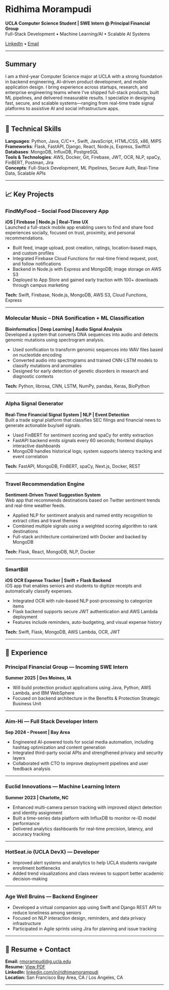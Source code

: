 # Ridhima Morampudi

**UCLA Computer Science Student | SWE Intern @ Principal Financial Group**  
Full-Stack Development • Machine Learning/AI • Scalable AI Systems

[LinkedIn](https://www.linkedin.com/in/ridhimamorampudi/) • [Email](mailto:rmorampudi@g.ucla.edu)

---

## Summary

I am a third-year Computer Science major at UCLA with a strong foundation in backend engineering, AI-driven product development, and mobile application design. I bring experience across startups, research, and enterprise engineering teams where I’ve shipped full-stack products, built ML pipelines, and delivered measurable results. I specialize in designing fast, secure, and scalable systems—ranging from real-time trade signal platforms to assistive AI and social infrastructure apps.

---

## 🔧 Technical Skills

**Languages**: Python, Java, C/C++, Swift, JavaScript, HTML/CSS, x86, MIPS  
**Frameworks**: Flask, FastAPI, Django, React, Node.js, Express, SwiftUI  
**Databases**: MongoDB, InfluxDB, PostgreSQL  
**Tools & Technologies**: AWS, Docker, Git, Firebase, JWT, OCR, NLP, spaCy, FinBERT, Postman, Jira  
**Concepts**: Full-Stack Development, ML Pipelines, Secure Auth, Real-Time Data, Scalable APIs

---

## 📈 Key Projects

### FindMyFood – Social Food Discovery App  
**iOS | Firebase | Node.js | Real-Time UX**  
Launched a full-stack mobile app enabling users to find and share food experiences socially, focused on trust, proximity, and personal recommendations.  
- Built feed, image upload, post creation, ratings, location-based maps, and custom profiles  
- Integrated Firebase Cloud Functions for real-time friend request, post, and follow notifications  
- Backend in Node.js with Express and MongoDB; image storage on AWS S3  
- Deployed to App Store and gained early traction with 100+ downloads through campus marketing  

**Tech:** Swift, Firebase, Node.js, MongoDB, AWS S3, Cloud Functions, Express

---

### Molecular Music – DNA Sonification + ML Classification  
**Bioinformatics | Deep Learning | Audio Signal Analysis**  
Developed a system that converts DNA sequences into audio and detects genomic mutations using spectrogram analysis.  
- Used sonification to transform genomic sequences into WAV files based on nucleotide encoding  
- Converted audio into spectrograms and trained CNN-LSTM models to classify mutations and anomalies  
- Designed for early detection of genetic disorders in research and diagnostic contexts

**Tech:** Python, librosa, CNN, LSTM, NumPy, pandas, Keras, BioPython

---

### Alpha Signal Generator  
**Real-Time Financial Signal System | NLP | Event Detection**  
Built a trade signal platform that classifies SEC filings and financial news to generate actionable buy/sell signals.  
- Used FinBERT for sentiment scoring and spaCy for entity extraction  
- FastAPI backend emits signals every 60 seconds; frontend displays interactive dashboards  
- MongoDB handles historical logs; system supports latency tracking and event correlation  

**Tech:** FastAPI, MongoDB, FinBERT, spaCy, Next.js, Docker, REST

---

### Travel Recommendation Engine  
**Sentiment-Driven Travel Suggestion System**  
Web app that recommends destinations based on Twitter sentiment trends and real-time weather feeds.  
- Applied NLP for sentiment analysis and named entity recognition to extract cities and travel themes  
- Combined multiple signals using a weighted scoring algorithm to rank destinations  
- Full-stack architecture containerized with Docker and backed by MongoDB  

**Tech:** Flask, React, MongoDB, NLP, Docker

---

### SmartBill  
**iOS OCR Expense Tracker | Swift + Flask Backend**  
iOS app that enables seniors and students to digitize receipts and automatically classify expenses.  
- Integrated OCR with rule-based NLP post-processing to categorize items  
- Flask backend supports secure JWT authentication and AWS Lambda deployment  
- Features include reminders, auto-budgeting, and visual expense history  

**Tech:** Swift, Flask, MongoDB, AWS Lambda, OCR, JWT

---

## 💼 Experience

### Principal Financial Group — Incoming SWE Intern  
**Summer 2025 | Des Moines, IA**  
- Will build protection product applications using Java, Python, AWS Lambda, and IBM WebSphere  
- Focused on backend architecture in the Benefits & Protection Strategic Business Unit

---

### Aim-Hi — Full Stack Developer Intern  
**Sep 2024 – Present | Bay Area**  
- Engineered AI-powered tools for social media automation, including hashtag optimization and content generation  
- Integrated third-party social APIs and strengthened privacy and security layers  
- Collaborated with CTO to improve deployment pipelines and user feedback analysis

---

### Euclid Innovations — Machine Learning Intern  
**Summer 2023 | Charlotte, NC**  
- Enhanced multi-camera person tracking with improved object detection and identity assignment  
- Built a time-series data platform with InfluxDB to monitor re-ID model performance  
- Delivered analytics dashboards for real-time precision, latency, and accuracy tracking

---

### HotSeat.io (UCLA DevX) — Developer  
- Improved alert systems and analytics to help UCLA students navigate enrollment bottlenecks  
- Added trend visualizations and class reviews to support better academic decision-making

---

### Age Well Bruins — Backend Engineer  
- Developed a virtual companion app using Swift and Django REST API to reduce loneliness among seniors  
- Focused on NLP interaction design, reminders, and data privacy infrastructure  
- Participated in Agile sprints using Jira for planning and issue tracking

---

## 📄 Resume + Contact

**Email:** rmorampudi@g.ucla.edu  
**Resume:** [View PDF](./Ridhima%20Morampudi%20Resume%20.pdf)  
**LinkedIn:** [linkedin.com/in/ridhimamorampudi](https://www.linkedin.com/in/ridhimamorampudi/)  
**Location:** San Francisco Bay Area, CA / Los Angeles, CA

---
